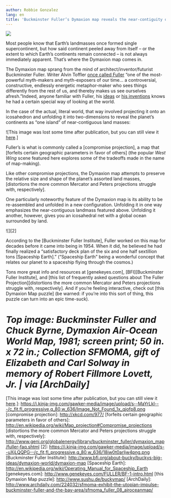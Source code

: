 ```yaml
---
author: Robbie Gonzalez
lang: en
title: 'Buckminster Fuller’s Dymaxion map reveals the near-contiguity of Earth’s continents'
---
```


![][1]

Most people know that Earth’s landmasses once formed single supercontinent, but how said continent peeled away from itself – or the extent to which Earth’s continents remain connected – is not always immediately apparent. That’s where the Dymaxion map comes in.

The Dymaxion map sprang from the mind of architect/inventor/futurist Buckminster Fuller. Writer Alvin Toffler [once called Fuller] “one of the most-powerful myth-makers and myth-exposers of our time… a controversial, constructive, endlessly energetic metaphor-maker who sees things differently from the rest of us, and thereby makes us see ourselves afresh.”Indeed, anyone familiar with Fuller, his [ideas] or [his inventions] knows he had a certain special way of looking at the world.

In the case of the actual, literal world, that way involved projecting it onto an icosahedron and unfolding it into two-dimensions to reveal the planet’s continents as “one island” of near-contiguous land masses:

![This image was lost some time after publication, but you can still view it [here].]

Fuller’s is what is commonly called a [compromise projection], a map that [forfeits certain geographic parameters in favor of others] (the popular *West Wing* scene featured here explores some of the tradeoffs made in the name of map-making).

Like other compromise projections, the Dymaxion map attempts to preserve the relative size and shape of the planet’s assorted land masses, [distortions the more common Mercator and Peters projections struggle with, respectively].

One particularly noteworthy feature of the Dymaxion map is its ability to be re-assembled and unfolded in a new configuration. Unfolding it in one way emphasizes the near-contiguous landmass featured above. Unfolding it another, however, gives you an icosahedral net with a global ocean surrounded by land.

![][2]

According to the [Buckminster Fuller Institute], Fuller worked on this map for decades before it came into being in 1954. When it did, he believed he had finally realized a “satisfactory deck plan of the six and one half sextillion tons [Spaceship Earth].” (“Spaceship Earth” being a wonderful concept that relates our planet to a spaceship flying through the cosmos.)

Tons more great info and resources at [genekeyes.com], [BFI][Buckminster Fuller Institute], and [this list of frequently asked questions about The Fuller Projection][distortions the more common Mercator and Peters projections struggle with, respectively]. And if you’re feeling interactive, check out [this Dymaxion Map puzzle] (be warned: if you’re into this sort of thing, this puzzle can turn into an epic time-suck).

*Top image: Buckminster Fuller and Chuck Byrne, Dymaxion Air-Ocean World Map, 1981; screen print; 50 in. x 72 in.; Collection SFMOMA, gift of Elizabeth and Carl Solway in memory of Robert Fillmore Lovett, Jr. \| via [ArchDaily]*
====================================================================================================================================================================================================================================

  [1]: https://i.kinja-img.com/gawker-media/image/upload/s--n7OuJPrh--/c_scale,fl_progressive,q_80,w_800/18iw2vvivjz7kjpg.jpg
  [once called Fuller]: http://www.brainpickings.org/index.php/2013/03/08/buckminster-fuller-synergetics/
  [ideas]: http://en.wikipedia.org/wiki/Spaceship_Earth
  [his inventions]: https://www.google.com/search?tbo=p&tbm=pts&hl=en&q=%22inventor:+richard+buckminster+fuller%22
  [here]: http://web.archive.org/web/20160804020934/https://upload.wikimedia.org/wikipedia/commons/b/bb/Dymaxion_2003_animation_small1.gif
  [This image was lost some time after publication, but you can still view it [here].]: https://i.kinja-img.com/gawker-media/image/upload/s--MaYrLkl---/c_fit,fl_progressive,q_80,w_636/Image_Not_Found_1x_qjofp8.png
  [compromise projection]: http://xkcd.com/977/
  [forfeits certain geographic parameters in favor of others]: http://en.wikipedia.org/wiki/Map_projection#Compromise_projections
  [distortions the more common Mercator and Peters projections struggle with, respectively]: http://www.geni.org/globalenergy/library/buckminster_fuller/dymaxion_map/fuller-faq.shtml
  [2]: https://i.kinja-img.com/gawker-media/image/upload/s--uXjLQQPG--/c_fit,fl_progressive,q_80,w_636/18iw0t0arljw4png.png
  [Buckminster Fuller Institute]: http://www.bfi.org/about-bucky/buckys-big-ideas/dymaxion-world/dymaxion-map
  [Spaceship Earth]: http://en.wikipedia.org/wiki/Operating_Manual_for_Spaceship_Earth
  [genekeyes.com]: http://www.genekeyes.com/FULLER/BF-1-intro.html
  [this Dymaxion Map puzzle]: http://www.sushu.de/buckymap/
  [ArchDaily]: http://www.archdaily.com/224032/sfmoma-exhibit-the-utopian-impulse-buckminster-fuller-and-the-bay-area/sfmoma_fuller_08_airoceanmap/
